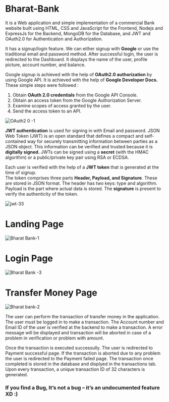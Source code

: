 # Bharat-Bank
It is a Web application and simple implementation of a commercial Bank website built using HTML, CSS and JavaScript for the Frontend, Nodejs and 
ExpressJs for the Backend, MongoDB for the Database, and JWT and  OAuth2.0 for Authentication and Authorization.

It has a signup/login feature. We can either signup with **Google** or use the traditional email and password method. 
After successful login, the user is redirected to the Dashboard.
It displays the name of the user, profile picture, account number, and balance.

Google signup is achieved with the help of **OAuth2.0 authorization** by using Google API. It is achieved with the help of **Google Developer Docs.**
These simple steps were followed : 
 1. Obtain **OAuth 2.0 credentials** from the Google API Console.
 2. Obtain an access token from the Google Authorization Server.
 3. Examine scopes of access granted by the user.
 4. Send the access token to an API.

![OAuth2 0 -1](https://user-images.githubusercontent.com/71374972/168765136-45722ffd-15f6-4465-8bd2-66f54cf8d103.png)


**JWT authentication** is used for signing in with Email and password.
JSON Web Token (JWT) is an open standard that defines a compact and self-contained way for securely transmitting information between parties as a JSON object. 
This information can be verified and trusted because it is **digitally signed.**
JWTs can be signed using a **secret** (with the HMAC algorithm) or a public/private key pair using RSA or ECDSA.

Each user is verified with the help of a **JWT token** that is generated at the time of signup.  
The token comprises three parts **Header, Payload, and Signature**.
These are stored in JSON format.
The header has two keys: type and algorithm. 
Payload is the part where actual data is stored.
The **signature** is present to verify the authenticity of the token.


![jwt-33](https://user-images.githubusercontent.com/71374972/168766906-2418c24a-a13e-40a9-b96d-edff762bf3c5.png)


# Landing Page

![Bharat Bank-1](https://user-images.githubusercontent.com/71374972/168759292-00086ee8-450a-4b33-b48c-721f487d1aa8.png)

# Login Page

![Bharat Bank -3](https://user-images.githubusercontent.com/71374972/168759504-00ab3142-9129-4408-84dc-c608eae29504.png)

# Transfer Money Page

![Bharat bank-2](https://user-images.githubusercontent.com/71374972/168759657-3c156712-dcbd-440a-bf58-45cd2994ccfb.png)

The user can perform the  transaction of transfer money in the application. The user must be logged in to make a transaction.
The Account number and Email ID of the user is verified at the backend to make a transaction.
A error message will be displayed and transaction will be aborted in case of a problem in verification or problem with amount.

Once the transaction is executed successully. The user is redirected to Payment successful page.
If the transaction is aborted due to any problem  the user is redirected to the Payment failed page.
The transaction once completed is stored in the database and displyed in the transactions tab.
Upon every transaction, a unique  transaction ID of 32 characters is generated.

### If you find a Bug, It’s not a bug – it’s an undocumented feature XD :)
